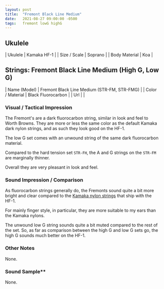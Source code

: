```yaml
---
layout: post
title:  "Fremont Black Line Medium"
date:   2021-08-27 09:00:00 -0500
tags:   fremont lowG highG
---
```


## Ukulele

| Ukulele       | Kamaka HF-1 |
| Size / Scale  | Soprano     |
| Body Material | Koa            |


## Strings: Fremont Black Line Medium (High G, Low G)

| Name (Model)     | Fremont Black Line Medium (STR-FM, STR-FMG) |
| Color / Material | Black Fluorocarbon                          |
| Url              |                                             |



### Visual / Tactical Impression

The Fremont's are a dark fluorocarbon string, similar in look and feel to Worth Browns. They are more or less the same color as the default Kamaka dark nylon strings, and as such they look good on the HF-1.

The low G set comes with an unwound string of the same dark fluorocarbon material.

Compared to the hard tension set `STR-FH`, the A and G strings on the `STR-FM` are marginally thinner.

Overall they are very pleasant in look and feel.


### Sound Impression / Comparison

As fluorocarbon strings generally do, the Fremonts sound quite a bit more bright and clear compared to the [Kamaka nylon strings](https://tkuriyama.github.io/uke-strings/general/2021/08/25/Kamaka-Sopranos.html) that ship with the HF-1.

For mainly finger style, in particular, they are more suitable to my ears than the Kamaka nylons. 

The unwound low G string sounds quite a bit muted compared to the rest of the set. So, as far as comparison between the high G and low G sets go, the high G sounds much better on the HF-1.


### Other Notes

None.

### Sound Sample**

None.


